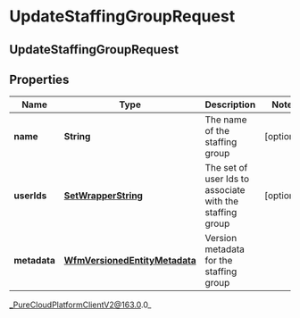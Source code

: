 # UpdateStaffingGroupRequest

## UpdateStaffingGroupRequest

## Properties

|Name | Type | Description | Notes|
|------------ | ------------- | ------------- | -------------|
| **name** | **String** | The name of the staffing group | [optional] |
| **userIds** | [**SetWrapperString**](SetWrapperString) | The set of user Ids to associate with the staffing group | [optional] |
| **metadata** | [**WfmVersionedEntityMetadata**](WfmVersionedEntityMetadata) | Version metadata for the staffing group | |



_PureCloudPlatformClientV2@163.0.0_
